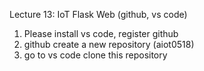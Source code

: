 Lecture 13: IoT Flask Web (github, vs code)
1. Please install vs code, register github
2. github create a new repository (aiot0518)
3. go to vs code clone this repository 

